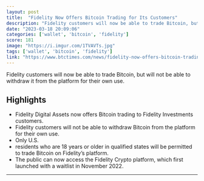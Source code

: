 ```yaml
---
layout: post
title:  "Fidelity Now Offers Bitcoin Trading for Its Customers"
description: "Fidelity customers will now be able to trade Bitcoin, but will not be able to withdraw it from the platform for their own use."
date: "2023-03-18 20:09:06"
categories: ['wallet', 'bitcoin', 'fidelity']
score: 181
image: "https://i.imgur.com/1TVAVTs.jpg"
tags: ['wallet', 'bitcoin', 'fidelity']
link: "https://www.btctimes.com/news/fidelity-now-offers-bitcoin-trading-for-its-customers"
---
```


Fidelity customers will now be able to trade Bitcoin, but will not be able to withdraw it from the platform for their own use.

## Highlights

- Fidelity Digital Assets now offers Bitcoin trading to Fidelity Investments customers.
- Fidelity customers will not be able to withdraw Bitcoin from the platform for their own use.
- Only U.S.
- residents who are 18 years or older in qualified states will be permitted to trade Bitcoin on Fidelity’s platform.
- The public can now access the Fidelity Crypto platform, which first launched with a waitlist in November 2022.

---
